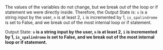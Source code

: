 The values of the variables do not change, but we break out of the loop or if statement we were directly inside. Therefore, the Output State is: `s` is a string input by the user, `n` is at least 2, `i` is incremented by 1, `is_spalindrome` is set to False, and we break out of the most internal loop or if statement. 

Output State: **`s` is a string input by the user, `n` is at least 2, `i` is incremented by 1, `is_spalindrome` is set to False, and we break out of the most internal loop or if statement.**
